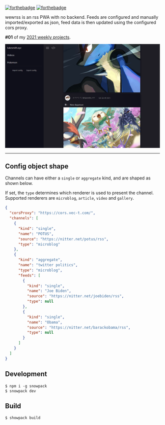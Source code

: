 [![forthebadge](https://forthebadge.com/images/badges/made-with-typescript.svg)](https://forthebadge.com)
[![forthebadge](https://forthebadge.com/images/badges/60-percent-of-the-time-works-every-time.svg)](https://forthebadge.com)

wewrss is an rss PWA with no backend. Feeds are configured and manually imported/exported as json, feed data is then updated using the configured cors proxy.

**#01** of my [2021 weekly projects](https://vec-t.com/weekly.html).

![](screenshot.png)

---

## Config object shape

Channels can have either a `single` or `aggregate` kind, and are shaped as shown below.

If set, the `type` determines which renderer is used to present the channel. Supported renderers are `microblog`, `article`, `video` and `gallery`.

```json
{
  "corsProxy": "https://cors.vec-t.com/",
  "channels": [
    {
      "kind": "single",
      "name": "POTUS",
      "source": "https://nitter.net/potus/rss",
      "type": "microblog"
    },
    {
      "kind": "aggregate",
      "name": "twitter politics",
      "type": "microblog",
      "feeds": [
        {
          "kind": "single",
          "name": "Joe Biden",
          "source": "https://nitter.net/joebiden/rss",
          "type": null
        },
        {
          "kind": "single",
          "name": "Obama",
          "source": "https://nitter.net/barackobama/rss",
          "type": null
        }
      ]
    }
  ]
}
```

## Development

```shell
$ npm i -g snowpack
$ snowpack dev
```

## Build

```shell
$ showpack build
```
